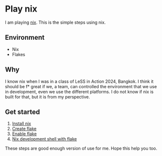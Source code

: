 # Play nix

I am playing [nix](https://nixos.org/). This is the simple steps using nix.

## Environment

* Nix
* Flakes

## Why

I know nix when I was in a class of LeSS in Action 2024, Bangkok. I think it should be f* great if we, a team, can controlled the environment that we use in development, even we use the different platforms. I do not know if nix is built for that, but it is from my perspective.

## Get started

1. [Install nix](./install_nix.md)
2. [Create flake](./create_flake.md)
3. [Enable flake](./enable_flake.md)
4. [Nix development shell with flake](./nix_dev_with_flake.md)

These steps are good enough version of use for me. Hope this help you too.